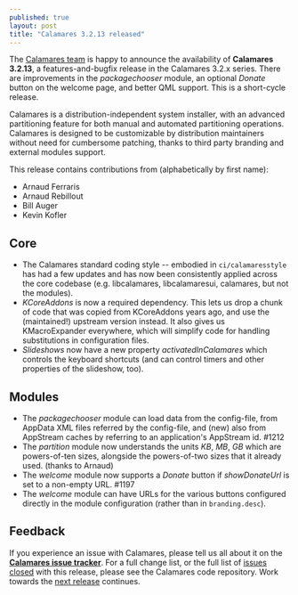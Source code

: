```yaml
---
published: true
layout: post
title: "Calamares 3.2.13 released"
---
```

The [Calamares team](https://calamares.io/team/) is happy to announce the
availability of **Calamares 3.2.13**, a features-and-bugfix release in the
Calamares 3.2.x series. There are improvements in the *packagechooser*
module, an optional *Donate* button on the welcome page, and better QML support.
This is a short-cycle release.

Calamares is a distribution-independent system installer, with an advanced
partitioning feature for both manual and automated partitioning operations.
Calamares is designed to be customizable by distribution maintainers without
need for cumbersome patching, thanks to third party branding and external
modules support.

<!--more-->
This release contains contributions from (alphabetically by first name):
 - Arnaud Ferraris
 - Arnaud Rebillout
 - Bill Auger
 - Kevin Kofler

## Core ##

- The Calamares standard coding style -- embodied in `ci/calamaresstyle`
  has had a few updates and has now been consistently applied across
  the core codebase (e.g. libcalamares, libcalamaresui, calamares, but
  not the modules).
- *KCoreAddons* is now a required dependency. This lets us drop a chunk
  of code that was copied from KCoreAddons years ago, and use the
  (maintained!) upstream version instead. It also gives us KMacroExpander
  everywhere, which will simplify code for handling substitutions
  in configuration files.
- *Slideshows* now have a new property *activatedInCalamares* which
  controls the keyboard shortcuts (and can control timers and other
  properties of the slideshow, too).

## Modules ##

- The *packagechooser* module can load data from the config-file,
  from AppData XML files referred by the config-file, and (new) also
  from AppStream caches by referring to an application's AppStream id. #1212
- The *partition* module now understands the units *KB*, *MB*, *GB* which
  are powers-of-ten sizes, alongside the powers-of-two sizes that it already
  used. (thanks to Arnaud)
- The *welcome* module now supports a *Donate* button if *showDonateUrl*
  is set to a non-empty URL. #1197
- The *welcome* module can have URLs for the various buttons configured
  directly in the module configuration (rather than in `branding.desc`).


## Feedback ##

If you experience an issue with Calamares, please tell us all about it
on the [**Calamares issue tracker**][1]. For a full change list, or
the full list of [issues closed][2] with this release, please see the
Calamares code repository. Work towards the [next release][3] continues.

[1]: https://github.com/calamares/calamares/issues
[2]: https://github.com/calamares/calamares/issues?q=milestone%3Av3.2.13
[3]: https://github.com/calamares/calamares/milestone/55
